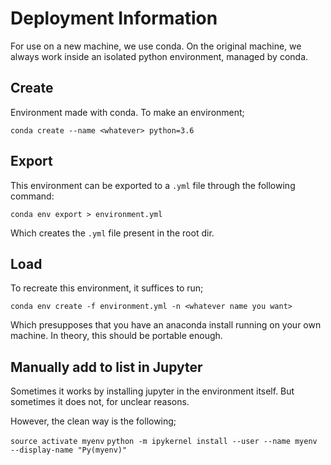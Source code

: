 # Deployment Information

For use on a new machine, we use conda. On the original machine, we always work
inside an isolated python environment, managed by conda. 

## Create

Environment made with conda. To make an environment;

`conda create --name <whatever> python=3.6`

## Export
This environment can be exported to a `.yml` file through the following command:

`conda env export > environment.yml`

Which creates the `.yml` file present in the root dir. 

## Load
To recreate this environment, it suffices to run;

`conda env create -f environment.yml -n <whatever name you want>`

Which presupposes that you have an anaconda install running on your own machine.
In theory, this should be portable enough.

## Manually add to list in Jupyter

Sometimes it works by installing jupyter in the environment itself. But sometimes it does not, for unclear reasons.

However, the clean way is the following;

`source activate myenv`
`python -m ipykernel install --user --name myenv --display-name "Py(myenv)"`
